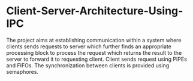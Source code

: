 # Client-Server-Architecture-Using-IPC
The project aims at establishing communication within a system where clients sends requests to server which further finds an appropriate processing block to process the request which returns the result to the server to forward it to requesting client. Client sends request using PIPEs and FIFOs. The synchronization between clients is provided using semaphores.
